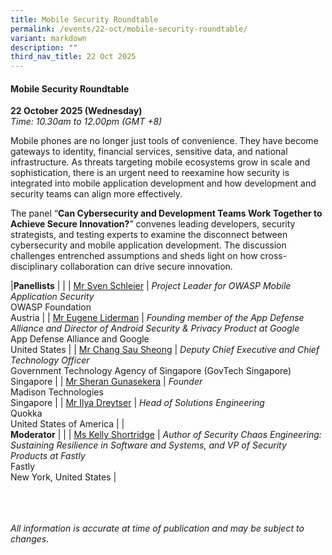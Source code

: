 ```yaml
---
title: Mobile Security Roundtable
permalink: /events/22-oct/mobile-security-roundtable/
variant: markdown
description: ""
third_nav_title: 22 Oct 2025
---
```

#### **Mobile Security Roundtable**

**22 October 2025 (Wednesday)**  
*Time: 10.30am to 12.00pm (GMT +8)*

Mobile phones are no longer just tools of convenience. They have become gateways to identity, financial services, sensitive data, and national infrastructure. As threats targeting mobile ecosystems grow in scale and sophistication, there is an urgent need to reexamine how security is integrated into mobile application development and how development and security teams can align more effectively.

The panel “**Can Cybersecurity and Development Teams Work Together to Achieve Secure Innovation?**” convenes leading developers, security strategists, and testing experts to examine the disconnect between cybersecurity and mobile application development. The discussion challenges entrenched assumptions and sheds light on how cross-disciplinary collaboration can drive secure innovation.

|**Panellists**          |                                                              |
| [Mr Sven Schleier](/speakers/mr-sven-schleier/)  | *Project Leader for OWASP Mobile Application Security* <br>OWASP Foundation<br>Austria      |
| [Mr Eugene Liderman](/speakers/mr-eugene-liderman/)  | *Founding member of the App Defense Alliance and Director of Android Security &amp; Privacy Product at Google* <br>App Defense Alliance and Google<br>United States      |
| [Mr Chang Sau Sheong](/speakers/mr-chang-sau-sheong/)  | *Deputy Chief Executive and Chief Technology Officer* <br>Government Technology Agency of Singapore (GovTech Singapore)<br>Singapore      |
| [Mr Sheran Gunasekera](/speakers/mr-sheran-gunasekera/)  | *Founder* <br>Madison Technologies<br>Singapore      |
| [Mr Ilya Dreytser](/speakers/mr-ilya-dreytser/)  | *Head of Solutions Engineering* <br>Quokka<br>United States of America      |
|<br>**Moderator**          |                                                              |
| [Ms Kelly Shortridge](/speakers/ms-kelly-shortridge/)  | *Author of Security Chaos Engineering: Sustaining Resilience in Software and Systems, and VP of Security Products at Fastly* <br>Fastly<br>New York, United States      |

<br><br><br>
*All information is accurate at time of publication and may be subject to changes.*